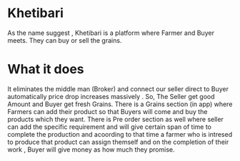 
# Khetibari

As the name suggest , Khetibari is a platform where Farmer and Buyer meets. They can buy or sell the grains.

# What it does

It eliminates the middle man (Broker) and connect our seller direct to Buyer automatically price drop increases massively . So, The Seller get good Amount and Buyer get fresh Grains.
There is a Grains section (in app) where Farmers can add their product so that Buyers will come and buy the products which they want.
There is Pre order section as well where seller can add the specific requirement and will give certain span of time to complete the production and acoording to that time a farmer who is intresed to produce that product can assign themself and on the completion of their work , Buyer will give money as how much they promise.
